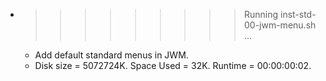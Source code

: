 * >>>>>>>>> Running inst-std-00-jwm-menu.sh ...
  * Add default standard menus in JWM.
  * Disk size = 5072724K. Space Used = 32K. Runtime = 00:00:00:02.
